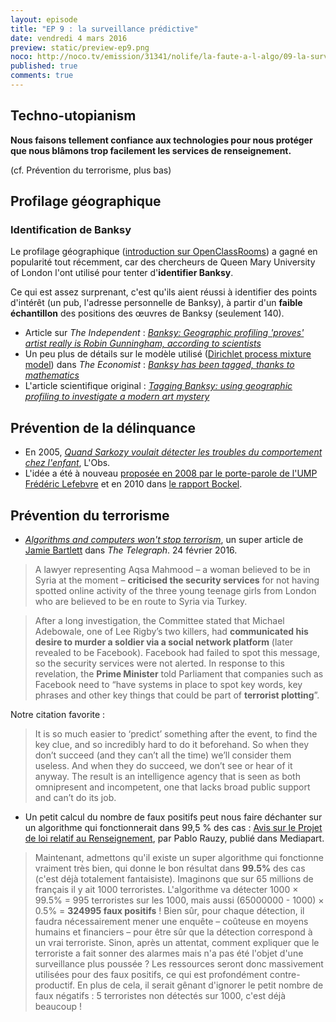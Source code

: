 ```yaml
---
layout: episode
title: "EP 9 : la surveillance prédictive"
date: vendredi 4 mars 2016
preview: static/preview-ep9.png
noco: http://noco.tv/emission/31341/nolife/la-faute-a-l-algo/09-la-surveillance-predictive
published: true
comments: true
---
```


## Techno-utopianism

**Nous faisons tellement confiance aux technologies pour nous protéger que nous blâmons trop facilement les services de renseignement.**

(cf. Prévention du terrorisme, plus bas)

## Profilage géographique

### Identification de Banksy

Le profilage géographique ([introduction sur OpenClassRooms](https://openclassrooms.com/courses/profilage-geographique)) a gagné en popularité tout récemment, car des chercheurs de Queen Mary University of London l'ont utilisé pour tenter d'**identifier Banksy**.

Ce qui est assez surprenant, c'est qu'ils aient réussi à identifier des points d'intérêt (un pub, l'adresse personnelle de Banksy), à partir d'un **faible échantillon** des positions des œuvres de Banksy (seulement 140).

- Article sur *The Independent* : [*Banksy: Geographic profiling 'proves' artist really is Robin Gunningham, according to scientists*](http://www.independent.co.uk/news/people/banksy-geographic-profiling-proves-artist-really-is-robin-gunningham-according-to-scientists-a6909896.html)
- Un peu plus de détails sur le modèle utilisé ([Dirichlet process mixture model](https://en.wikipedia.org/wiki/Dirichlet_process#Use_in_Dirichlet_mixture_models)) dans *The Economist* : [*Banksy has been tagged, thanks to mathematics*](http://www.economist.com/news/science-and-technology/21693978-analysis-developed-crime-fighting-and-disease-tracking-points-artists)
- L'article scientifique original : [*Tagging Banksy: using geographic profiling to investigate a modern art mystery*](http://www.tandfonline.com/doi/abs/10.1080/14498596.2016.1138246?journalCode=tjss20)

## Prévention de la délinquance

- En 2005, [*Quand Sarkozy voulait détecter les troubles du comportement chez l'enfant*](http://tempsreel.nouvelobs.com/societe/20081201.OBS3496/quand-sarkozy-voulait-detecter-les-troubles-du-comportement-chez-l-enfant.html), L'Obs.
- L'idée a été à nouveau [proposée en 2008 par le porte-parole de l'UMP Frédéric Lefebvre](http://archives-lepost.huffingtonpost.fr/article/2008/12/01/1342749_frederic-lefebvre-veut-detecter-la-delinquance-des-l-age-de-3-ans.html) et en 2010 dans [le rapport Bockel](http://www.lemonde.fr/politique/article/2010/11/03/bockel-remet-son-rapport-sur-la-delinquance-juvenile-au-chef-de-l-etat_1435094_823448.html).

## Prévention du terrorisme

- [*Algorithms and computers won't stop terrorism*](http://www.telegraph.co.uk/news/uknews/terrorism-in-the-uk/11431757/Algorithms-and-computers-wont-stop-terrorism.html), un super article de [Jamie Bartlett](https://en.wikipedia.org/wiki/Jamie_Bartlett_(journalist)) dans *The Telegraph*. 24 février 2016.

> A lawyer representing Aqsa Mahmood – a woman believed to be in Syria at the moment – **criticised the security services** for not having spotted online activity of the three young teenage girls from London who are believed to be en route to Syria via Turkey.

> After a long investigation, the Committee stated that Michael Adebowale, one of Lee Rigby’s two killers, had **communicated his desire to murder a soldier via a social network platform** (later revealed to be Facebook). Facebook had failed to spot this message, so the security services were not alerted.
In response to this revelation, the **Prime Minister** told Parliament that companies such as Facebook need to “have systems in place to spot key words, key phrases and other key things that could be part of **terrorist plotting**”.

Notre citation favorite :

> It is so much easier to ‘predict’ something after the event, to find the key clue, and so incredibly hard to do it beforehand. So when they don’t succeed (and they can’t all the time) we’ll consider them useless. And when they do succeed, we don’t see or hear of it anyway. The result is an intelligence agency that is seen as both omnipresent and incompetent, one that lacks broad public support and can’t do its job.

- Un petit calcul du nombre de faux positifs peut nous faire déchanter sur un algorithme qui fonctionnerait dans 99,5 % des cas : [Avis sur le Projet de loi relatif au Renseignement](http://pablo.rauzy.name/privacy/loirenseignement.html), par Pablo Rauzy, publié dans Mediapart.

> Maintenant, admettons qu'il existe un super algorithme qui fonctionne vraiment très bien, qui donne le bon résultat dans **99.5%** des cas (c'est déjà totalement fantaisiste). Imaginons que sur 65 millions de français il y ait 1000 terroristes. L'algorithme va détecter 1000 × 99.5% = 995 terroristes sur les 1000, mais aussi (65000000 - 1000) × 0.5% = **324995 faux positifs** ! Bien sûr, pour chaque détection, il faudra nécessairement mener une enquête – coûteuse en moyens humains et financiers – pour être sûr que la détection correspond à un vrai terroriste. Sinon, après un attentat, comment expliquer que le terroriste a fait sonner des alarmes mais n'a pas été l'objet d'une surveillance plus poussée ? Les ressources seront donc massivement utilisées pour des faux positifs, ce qui est profondément contre-productif. En plus de cela, il serait gênant d'ignorer le petit nombre de faux négatifs : 5 terroristes non détectés sur 1000, c'est déjà beaucoup !
